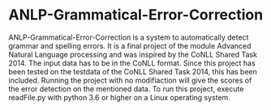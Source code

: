 # ANLP-Grammatical-Error-Correction
ANLP-Grammatical-Error-Correction is a system to automatically detect grammar and spelling errors. It is a final project of the module Advanced Natural Language processing and was inspired by the CoNLL Shared Task 2014.
The input data has to be in the CoNLL format. Since this project has been tested on the testdata of the CoNLL Shared Task 2014, this has been included. Running the project with no modifiaction will give the scores of the error detection on the mentioned data.
To run this project, execute readFile.py with python 3.6 or higher on a Linux operating system.
